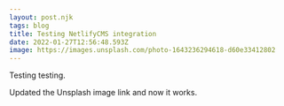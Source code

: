 ```yaml
---
layout: post.njk
tags: blog
title: Testing NetlifyCMS integration
date: 2022-01-27T12:56:48.593Z
image: https://images.unsplash.com/photo-1643236294618-d60e33412802
---
```


Testing testing.

Updated the Unsplash image link and now it works.

